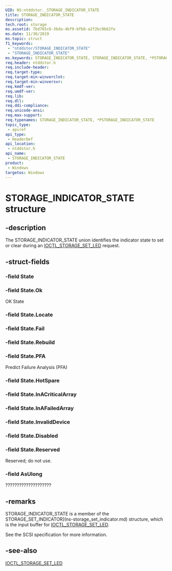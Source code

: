 ```yaml
---
UID: NS:ntddstor._STORAGE_INDICATOR_STATE
title: STORAGE_INDICATOR_STATE
description: 
tech.root: storage
ms.assetid: 7bd765c6-36da-4bf9-bfb8-a2f2bc9b62fe
ms.date: 11/30/2019
ms.topic: struct
f1_keywords:
 - "ntddstor/STORAGE_INDICATOR_STATE"
 - "STORAGE_INDICATOR_STATE"
ms.keywords: STORAGE_INDICATOR_STATE, STORAGE_INDICATOR_STATE, *PSTORAGE_INDICATOR_STATE, 
req.header: ntddstor.h
req.include-header:
req.target-type:
req.target-min-winverclnt:
req.target-min-winversvr:
req.kmdf-ver:
req.umdf-ver:
req.lib:
req.dll:
req.ddi-compliance:
req.unicode-ansi:
req.max-support:
req.typenames: STORAGE_INDICATOR_STATE, *PSTORAGE_INDICATOR_STATE
topic_type: 
 - apiref
api_type: 
 - HeaderDef
api_location: 
 - ntddstor.h
api_name: 
 - STORAGE_INDICATOR_STATE
product: 
 - Windows
targetos: Windows
---
```


# STORAGE_INDICATOR_STATE structure

## -description

The STORAGE_INDICATOR_STATE union identifies the indicator state to set or clear during an [IOCTL_STORAGE_SET_LED](ni-ntddstor-ioctl_storage_set_led.md) request.

## -struct-fields

### -field State

### -field State.Ok

OK State

### -field State.Locate

### -field State.Fail

### -field State.Rebuild

### -field State.PFA

Predict Failure Analysis (PFA)

### -field State.HotSpare

### -field State.InACriticalArray

### -field State.InAFailedArray

### -field State.InvalidDevice

### -field State.Disabled

### -field State.Reserved

Reserved; do not use.

### -field AsUlong

????????????????????

## -remarks

STORAGE_INDICATOR_STATE is a member of the STORAGE_SET_INDICATOR](ns-storage_set_indicator.md) structure, which is the input buffer for [IOCTL_STORAGE_SET_LED](ni-ntddstor-ioctl_storage_set_led.md).

See the SCSI specification for more information.

## -see-also

[IOCTL_STORAGE_SET_LED](ni-ntddstor-ioctl_storage_set_led.md)
